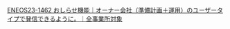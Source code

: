 [ENEOS23-1462 おしらせ機能｜オーナー会社（準備計画＋運用）のユーザータイプで発信できるように。｜全事業所対象](https://vqit.backlog.com/view/ENEOS23-1462)